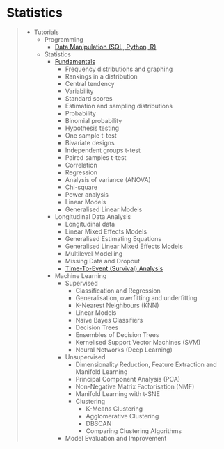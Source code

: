 # Statistics

> - Tutorials
>   - Programming
>     - [Data Manipulation (SQL, Python, R)](tutorials-programming-01.md)
>   - Statistics
>     - [Fundamentals](statistics-fundamentals.md)
>       - Frequency distributions and graphing
>       - Rankings in a distribution
>       - Central tendency
>       - Variability
>       - Standard scores
>       - Estimation and sampling distributions
>       - Probability
>       - Binomial probability
>       - Hypothesis testing
>       - One sample t-test
>       - Bivariate designs
>       - Independent groups t-test
>       - Paired samples t-test
>       - Correlation
>       - Regression
>       - Analysis of variance (ANOVA)
>       - Chi-square 
>       - Power analysis
>       - Linear Models
>       - Generalised Linear Models
>     - Longitudinal Data Analysis
>       - Longitudinal data
>       - Linear Mixed Effects Models
>       - Generalised Estimating Equations
>       - Generalised Linear Mixed Effects Models
>       - Multilevel Modelling
>       - Missing Data and Dropout
>       - [Time-To-Event (Survival) Analysis](statistics-lda-survival.md)
>     - Machine Learning
>       - Supervised
>         - Classification and Regression
>         - Generalisation, overfitting and underfitting
>         - K-Nearest Neighbours (KNN)
>         - Linear Models
>         - Naive Bayes Classifiers
>         - Decision Trees
>         - Ensembles of Decision Trees
>         - Kernelised Support Vector Machines (SVM)
>         - Neural Networks (Deep Learning)
>       - Unsupervised
>         - Dimensionality Reduction, Feature Extraction and Manifold Learning
>         - Principal Component Analysis (PCA)
>         - Non-Negative Matrix Factorisation (NMF)
>         - Manifold Learning with t-SNE
>         - Clustering
>           - K-Means Clustering
>           - Agglomerative Clustering
>           - DBSCAN
>           - Comparing Clustering Algorithms
>       - Model Evaluation and Improvement
